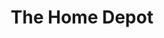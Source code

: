 ---
title: "The Home Depot"
url: /fort-collins/the-home-depot-east-magnolia-street/
shop: doityourself
---